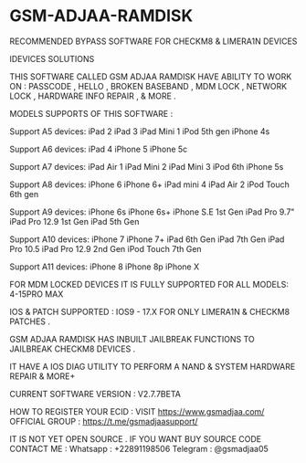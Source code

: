 # GSM-ADJAA-RAMDISK
RECOMMENDED BYPASS SOFTWARE FOR CHECKM8 &amp; LIMERA1N DEVICES

IDEVICES SOLUTIONS

THIS SOFTWARE CALLED GSM ADJAA RAMDISK HAVE ABILITY TO WORK ON : PASSCODE , HELLO , BROKEN BASEBAND  , MDM LOCK , NETWORK LOCK , HARDWARE INFO REPAIR , & MORE .

MODELS SUPPORTS OF THIS SOFTWARE : 

Support A5 devices:
iPad 2
iPad 3
iPad Mini 1
iPod 5th gen
iPhone 4s

Support A6 devices:
iPad 4
iPhone 5
iPhone 5c

Support A7 devices:
iPad Air 1
iPad Mini 2
iPad Mini 3
iPod 6th
iPhone 5s

Support A8 devices:
iPhone 6
iPhone 6+
iPad mini 4
iPad Air 2
iPod Touch 6th gen

Support A9 devices:
iPhone 6s
iPhone 6s+
iPhone S.E 1st Gen
iPad Pro 9.7"
iPad Pro 12.9 1st Gen
iPad 5th Gen

Support A10 devices:
iPhone 7
iPhone 7+
iPad 6th Gen
iPad 7th Gen
iPad Pro 10.5
iPad Pro 12.9 2nd Gen
iPod Touch 7th Gen

Support A11 devices:
iPhone 8
iPhone 8p
iPhone X

FOR MDM LOCKED DEVICES IT IS FULLY SUPPORTED FOR ALL MODELS: 4-15PRO MAX

IOS & PATCH SUPPORTED : IOS9 - 17.X FOR ONLY LIMERA1N & CHECKM8 PATCHES .

GSM ADJAA RAMDISK HAS INBUILT JAILBREAK FUNCTIONS TO JAILBREAK CHECKM8 DEVICES .

IT HAVE A IOS DIAG UTILITY TO PERFORM A NAND & SYSTEM HARDWARE REPAIR & MORE+ 

CURRENT SOFTWARE VERSION : V2.7.7BETA

HOW TO REGISTER YOUR ECID : VISIT https://www.gsmadjaa.com/
OFFICIAL GROUP : https://t.me/gsmadjaasupport/

IT IS NOT YET OPEN SOURCE . IF YOU WANT BUY SOURCE CODE CONTACT ME : 
Whatsapp : +22891198506
Telegram : @gsmadjaa05



